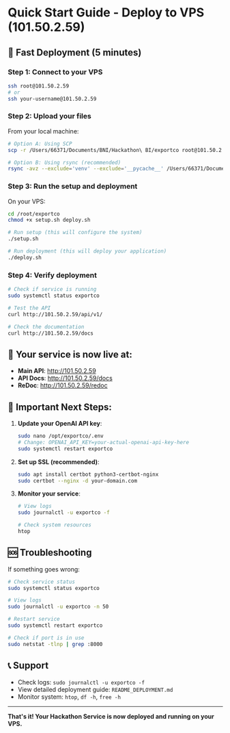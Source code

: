 # Quick Start Guide - Deploy to VPS (101.50.2.59)

## 🚀 Fast Deployment (5 minutes)

### Step 1: Connect to your VPS
```bash
ssh root@101.50.2.59
# or
ssh your-username@101.50.2.59
```

### Step 2: Upload your files
From your local machine:
```bash
# Option A: Using SCP
scp -r /Users/66371/Documents/BNI/Hackathon\ BI/exportco root@101.50.2.59:/root/

# Option B: Using rsync (recommended)
rsync -avz --exclude='venv' --exclude='__pycache__' /Users/66371/Documents/BNI/Hackathon\ BI/exportco/ root@101.50.2.59:/root/exportco/
```

### Step 3: Run the setup and deployment
On your VPS:
```bash
cd /root/exportco
chmod +x setup.sh deploy.sh

# Run setup (this will configure the system)
./setup.sh

# Run deployment (this will deploy your application)
./deploy.sh
```

### Step 4: Verify deployment
```bash
# Check if service is running
sudo systemctl status exportco

# Test the API
curl http://101.50.2.59/api/v1/

# Check the documentation
curl http://101.50.2.59/docs
```

## 🎯 Your service is now live at:
- **Main API**: http://101.50.2.59
- **API Docs**: http://101.50.2.59/docs
- **ReDoc**: http://101.50.2.59/redoc

## 🔧 Important Next Steps:

1. **Update your OpenAI API key**:
   ```bash
   sudo nano /opt/exportco/.env
   # Change: OPENAI_API_KEY=your-actual-openai-api-key-here
   sudo systemctl restart exportco
   ```

2. **Set up SSL (recommended)**:
   ```bash
   sudo apt install certbot python3-certbot-nginx
   sudo certbot --nginx -d your-domain.com
   ```

3. **Monitor your service**:
   ```bash
   # View logs
   sudo journalctl -u exportco -f
   
   # Check system resources
   htop
   ```

## 🆘 Troubleshooting

If something goes wrong:

```bash
# Check service status
sudo systemctl status exportco

# View logs
sudo journalctl -u exportco -n 50

# Restart service
sudo systemctl restart exportco

# Check if port is in use
sudo netstat -tlnp | grep :8000
```

## 📞 Support

- Check logs: `sudo journalctl -u exportco -f`
- View detailed deployment guide: `README_DEPLOYMENT.md`
- Monitor system: `htop`, `df -h`, `free -h`

---

**That's it! Your Hackathon Service is now deployed and running on your VPS.** 